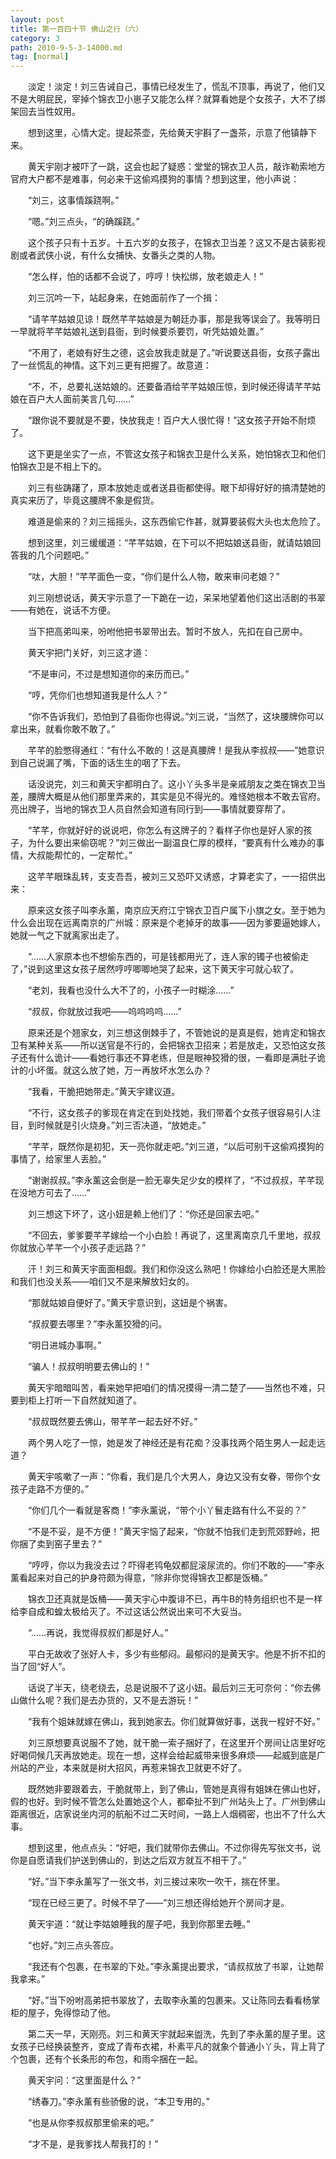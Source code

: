 ```yaml
---
layout: post
title: 第一百四十节 佛山之行（六）
category: 3
path: 2010-9-5-3-14000.md
tag: [normal]
---
```


　　淡定！淡定！刘三告诫自己，事情已经发生了，慌乱不顶事，再说了，他们又不是大明屁民，宰掉个锦衣卫小崽子又能怎么样？就算看她是个女孩子，大不了绑架回去当性奴用。

　　想到这里，心情大定。提起茶壶，先给黄天宇斟了一盏茶，示意了他镇静下来。

　　黄天宇刚才被吓了一跳，这会也起了疑惑：堂堂的锦衣卫人员，敲诈勒索地方官府大户都不是难事，何必来干这偷鸡摸狗的事情？想到这里，他小声说：

　　“刘三，这事情蹊跷啊。”

　　“嗯。”刘三点头，“的确蹊跷。”

　　这个孩子只有十五岁。十五六岁的女孩子，在锦衣卫当差？这又不是古装影视剧或者武侠小说，有什么女捕快、女番头之类的人物。

　　“怎么样，怕的话都不会说了，哼哼！快松绑，放老娘走人！”

　　刘三沉吟一下，站起身来，在她面前作了一个揖：

　　“请芊芊姑娘见谅！既然芊芊姑娘是为朝廷办事，那是我等误会了。我等明日一早就将芊芊姑娘礼送到县衙，到时候要杀要罚，听凭姑娘处置。”

　　“不用了，老娘有好生之德，这会放我走就是了。”听说要送县衙，女孩子露出了一丝慌乱的神情。这下刘三更有把握了。故意道：

　　“不，不，总要礼送姑娘的。还要备酒给芊芊姑娘压惊，到时候还得请芊芊姑娘在百户大人面前美言几句……”

　　“跟你说不要就是不要，快放我走！百户大人很忙得！”这女孩子开始不耐烦了。

　　这下更是坐实了一点，不管这女孩子和锦衣卫是什么关系，她怕锦衣卫和他们怕锦衣卫是不相上下的。

　　刘三有些踌躇了，原本放她走或者送县衙都使得。眼下却得好好的搞清楚她的真实来历了，毕竟这腰牌不象是假货。

　　难道是偷来的？刘三摇摇头，这东西偷它作甚，就算要装假大头也太危险了。

　　想到这里，刘三缓缓道：“芊芊姑娘，在下可以不把姑娘送县衙，就请姑娘回答我的几个问题吧。”

　　“呔，大胆！”芊芊面色一变，“你们是什么人物，敢来审问老娘？”

　　刘三刚想说话，黄天宇示意了一下跪在一边，呆呆地望着他们这出活剧的书翠——有她在，说话不方便。

　　当下把高弟叫来，吩咐他把书翠带出去。暂时不放人，先扣在自己房中。

　　黄天宇把门关好，刘三这才道：

　　“不是审问，不过是想知道你的来历而已。”

　　“哼，凭你们也想知道我是什么人？”

　　“你不告诉我们，恐怕到了县衙你也得说。”刘三说，“当然了，这块腰牌你可以拿出来，就看你敢不敢了。”

　　芊芊的脸憋得通红：“有什么不敢的！这是真腰牌！是我从李叔叔——”她意识到自己说漏了嘴，下面的话生生的咽了下去。

　　话没说完，刘三和黄天宇都明白了。这小丫头多半是亲戚朋友之类在锦衣卫当差，腰牌大概是从他们那里弄来的，其实是见不得光的。难怪她根本不敢去官府。亮出牌子，当地的锦衣卫人员自然会知道有同行到——事情就要穿帮了。

　　“芊芊，你就好好的说说吧，你怎么有这牌子的？看样子你也是好人家的孩子，为什么要出来偷窃呢？”刘三做出一副温良仁厚的模样，“要真有什么难办的事情，大叔能帮忙的，一定帮忙。”

　　这芊芊眼珠乱转，支支吾吾，被刘三又恐吓又诱惑，才算老实了，一一招供出来：

　　原来这女孩子叫李永薰，南京应天府江宁锦衣卫百户属下小旗之女。至于她为什么会出现在远离南京的广州城：原来是个老掉牙的故事——因为爹要逼她嫁人，她就一气之下就离家出走了。

　　“……人家原本也不想偷东西的，可是钱都用光了，连人家的镯子也被偷走了，”说到这里这女孩子居然哼哼唧唧地哭了起来，这下黄天宇可就心软了。

　　“老刘，我看也没什么大不了的，小孩子一时糊涂……”

　　“叔叔，你就放过我吧——呜呜呜呜……”

　　原来还是个翘家女，刘三想这倒棘手了，不管她说的是真是假，她肯定和锦衣卫有某种关系——所以送官是不行的，会把锦衣卫招来；若是放走，又恐怕这女孩子还有什么诡计——看她行事还不算老练，但是眼神狡猾的很，一看即是满肚子诡计的小坏蛋。就这么放了她，万一再放坏水怎么办？

　　“我看，干脆把她带走。”黄天宇建议道。

　　“不行，这女孩子的爹现在肯定在到处找她，我们带着个女孩子很容易引人注目，到时候就是引火烧身。”刘三否决道，“放她走。”

　　“芊芊，既然你是初犯，天一亮你就走吧。”刘三道，“以后可别干这偷鸡摸狗的事情了，给家里人丢脸。”

　　“谢谢叔叔。”李永薰这会倒是一脸无辜失足少女的模样了，“不过叔叔，芊芊现在没地方可去了……”

　　刘三想这下坏了，这小妞是赖上他们了：“你还是回家去吧。”

　　“不回去，爹爹要芊芊嫁给一个小白脸！再说了，这里离南京几千里地，叔叔你就放心芊芊一个小孩子走远路？”

　　汗！刘三和黄天宇面面相觑。我们和你没这么熟吧！你嫁给小白脸还是大黑脸和我们也没关系——咱们又不是来解放妇女的。

　　“那就姑娘自便好了。”黄天宇意识到，这妞是个祸害。

　　“叔叔要去哪里？”李永薰狡猾的问。

　　“明日进城办事啊。”

　　“骗人！叔叔明明要去佛山的！”

　　黄天宇暗暗叫苦，看来她早把咱们的情况摸得一清二楚了——当然也不难，只要到柜上打听一下自然就知道了。

　　“叔叔既然要去佛山，带芊芊一起去好不好。”

　　两个男人吃了一惊，她是发了神经还是有花痴？没事找两个陌生男人一起走远道？

　　黄天宇咳嗽了一声：“你看，我们是几个大男人，身边又没有女眷，带你个女孩子走路不方便的。”

　　“你们几个一看就是客商！”李永薰说，“带个小丫鬟走路有什么不妥的？”

　　“不是不妥，是不方便！”黄天宇恼了起来，“你就不怕我们走到荒郊野岭，把你捆了卖到窑子里去？”

　　“哼哼，你以为我没去过？吓得老鸨龟奴都屁滚尿流的。你们不敢的——”李永薰看起来对自己的护身符颇为得意，“除非你觉得锦衣卫都是饭桶。”

　　锦衣卫还真就是饭桶——黄天宇心中腹诽不已，再牛B的特务组织也不是一样给李自成和蝗太极给灭了。不过这话公然说出来可不大妥当。

　　“……再说，我觉得叔叔们都是好人。”

　　平白无故收了张好人卡，多少有些郁闷。最郁闷的是黄天宇。他是不折不扣的当了回“好人”。

　　话说了半天，绕老绕去，总是说服不了这小妞。最后刘三无可奈何：“你去佛山做什么呢？我们是去办货的，又不是去游玩！”

　　“我有个姐妹就嫁在佛山，我到她家去。你们就算做好事，送我一程好不好。”

　　刘三原想要真说服不了她，就干脆一索子捆好了，在这里开个房间让店里好吃好喝伺候几天再放她走。现在一想，这样会给起威带来很多麻烦——起威到底是广州站的产业，本来就是树大招风，再惹来锦衣卫就更不好了。

　　既然她非要跟着去，干脆就带上，到了佛山，管她是真得有姐妹在佛山也好，假的也好。到时候不管怎么处置她这个人，都牵扯不到广州站头上了。广州到佛山距离很近，店家说坐内河的航船不过二天时间，一路上人烟稠密，也出不了什么大事。

　　想到这里，他点点头：“好吧，我们就带你去佛山。不过你得先写张文书，说你是自愿请我们护送到佛山的，到达之后双方就互不相干了。”

　　“好。”当下李永薰写了一张文书，刘三接过来吹一吹干，揣在怀里。

　　“现在已经三更了。时候不早了——”刘三想还得给她开个房间才是。

　　黄天宇道：“就让李姑娘睡我的屋子吧，我到你那里去睡。”

　　“也好。”刘三点头答应。

　　“我还有个包裹，在书翠的下处。”李永薰提出要求，“请叔叔放了书翠，让她帮我拿来。”

　　“好。”当下吩咐高弟把书翠放了，去取李永薰的包裹来。又让陈同去看看杨掌柜的屋子，免得惊动了他。

　　第二天一早，天刚亮。刘三和黄天宇就起来盥洗，先到了李永薰的屋子里。这女孩子已经换装整齐，变成了青布衣裙，朴素平凡的就象个普通小丫头，背上背了个包裹，还有个长条形的布包，和雨伞捆在一起。

　　黄天宇问：“这里面是什么？”

　　“绣春刀。”李永薰有些骄傲的说，“本卫专用的。”

　　“也是从你李叔叔那里偷来的吧。”

　　“才不是，是我爹找人帮我打的！”
